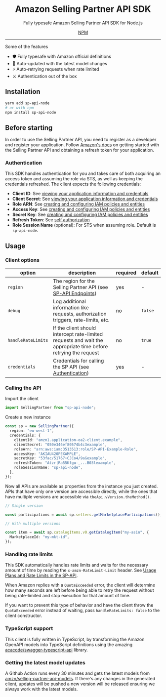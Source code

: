 <h1 align="center">Amazon Selling Partner API SDK</h1>
<p align="center">Fully typesafe Amazon Selling Partner API SDK for Node.js</p>
<div align="center">
  <a href="https://www.npmjs.com/package/sp-api-node">NPM</a>
</div>

<hr>

Some of the features

- 🛡 Fully typesafe with Amazon official definitions
- 🔄 Auto-updated with the latest model changes
- ⚡️ Auto-retrying requests when rate limited
- ⚔️ Authentication out of the box

## Installation

```sh
yarn add sp-api-node
# or with npm
npm install sp-api-node
```

## Before starting

In order to use the Selling Partner API, you need to register as a developer and register your application. Follow [Amazon's docs](https://developer-docs.amazon.com/sp-api/docs) on getting started with the Selling Partner API and obtaining a refresh token for your application.

### Authentication

This SDK handles authentication for you and takes care of both acquiring an access token and assuming the role via STS, as well as keeping the credentials refreshed. The client expects the following credentials:

- **Client ID**: See [viewing your application information and credentials](https://developer-docs.amazon.com/sp-api/docs/viewing-your-application-information-and-credentials)
- **Client Secret**: See [viewing your application information and credentials](https://developer-docs.amazon.com/sp-api/docs/viewing-your-application-information-and-credentials)
- **Role ARN**: See [creating and configuring IAM policies and entities](https://developer-docs.amazon.com/sp-api/docs/creating-and-configuring-iam-policies-and-entities)
- **Access Key**: See [creating and configuring IAM policies and entities](https://developer-docs.amazon.com/sp-api/docs/creating-and-configuring-iam-policies-and-entities)
- **Secret Key**: See [creating and configuring IAM policies and entities](https://developer-docs.amazon.com/sp-api/docs/creating-and-configuring-iam-policies-and-entities)
- **Refresh Token**: See [self authorization](https://developer-docs.amazon.com/sp-api/docs/self-authorization)
- **Role Session Name** (optional): For STS when assuming role. Default is `sp-api-node`.

## Usage

### Client options

| option             | description                                                                                                                     | required | default |
| ------------------ | ------------------------------------------------------------------------------------------------------------------------------- | -------- | ------- |
| `region`           | The region for the Selling Partner API (see [SP-API Endpoints](https://developer-docs.amazon.com/sp-api/docs/sp-api-endpoints)) | yes      | -       |
| `debug`            | Log additional information like requests, authorization triggers, rate-limits, etc.                                             | no       | `false` |
| `handleRateLimits` | If the client should intercept rate-limited requests and wait the appropriate time before retrying the request                  | no       | `true`  |
| `credentials`      | Credentials for calling the SP API (see [Authentication](#authentication))                                                      | yes      | -       |

### Calling the API

Import the client

```ts
import SellingPartner from "sp-api-node";
```

Create a new instance

```ts
const sp = new SellingPartner({
  region: "eu-west-1",
  credentials: {
    clientId: "amzn1.application-oa2-client.example",
    clientSecret: "050e346ef80574b4c3example",
    roleArn: "arn:aws:iam:3513513:role/SP-API-Example-Role",
    accessKey: "AKIAU420PEXAMPLE",
    secretKey: "53fac/51767+CJCo4/9aGexample",
    refreshToken: "Atzr|Ra55Kfgu-_...B03lexample",
    roleSessionName: "sp-api-node",
  },
});
```

Now all APIs are available as properties from the instance you just created. APIs that have only one version are accessible directly, while the ones that have multiple versions are accessible via `theApi.vVersion.theMethod()`.

```ts
// Single version

const participations = await sp.sellers.getMarketplaceParticipations();

// With multiple versions

const item = await sp.catalogItems.v0.getCatalogItem("my-asin", {
  MarketplaceId: "my-mkt-id",
});
```

### Handling rate limits

This SDK automatically handles rate limits and waits for the necessary amount of time by reading the `x-amzn-RateLimit-Limit` header. See [Usage Plans and Rate Limits in the SP-API](https://developer-docs.amazon.com/sp-api/docs/usage-plans-and-rate-limits-in-the-sp-api).

When Amazon replies with a `QuotaExceeded` error, the client will determine how many seconds are left before being able to retry the request without being rate-limited and stop execution for that amount of time.

If you want to prevent this type of behavior and have the client throw the `QuotaExceeded` error instead of waiting, pass `handleRateLimits: false` to the client constructor.

### TypeScript support

This client is fully written in TypeScript, by transforming the Amazon OpenAPI models into TypeScript definitions using the amazing [acacode/swagger-typescript-api](https://github.com/acacode/swagger-typescript-api) library.

### Getting the latest model updates

A Github Action runs every 30 minutes and gets the latest models from [amzn/selling-partner-api-models](https://github.com/amzn/selling-partner-api-models). If there's any changes in the generated client, updates will be pushed a new version will be released ensuring we always work with the latest models.
